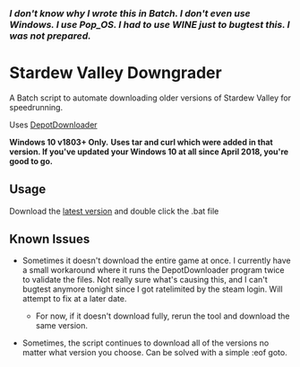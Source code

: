 ### _**I don't know why I wrote this in Batch. I don't even use Windows. I use Pop_OS. I had to use WINE just to bugtest this. I was not prepared.**_

# Stardew Valley Downgrader

A Batch script to automate downloading older versions of Stardew Valley for speedrunning.

Uses [DepotDownloader](https://github.com/SteamRE/DepotDownloader/)

**Windows 10 v1803+ Only.**
**Uses tar and curl which were added in that version. If you've updated your Windows 10 at all since April 2018, you're good to go.**

## Usage
Download the [latest version](https://github.com/Ryah/SDV-Downgrader/releases/tag/Release) and double click the .bat file

## Known Issues
* Sometimes it doesn't download the entire game at once. I currently have a small workaround where it runs the DepotDownloader program twice to validate the files. Not really sure what's causing this, and I can't bugtest anymore tonight since I got ratelimited by the steam login. Will attempt to fix at a later date. 
  * For now, if it doesn't download fully, rerun the tool and download the same version.

* Sometimes, the script continues to download all of the versions no matter what version you choose. Can be solved with a simple :eof goto.
